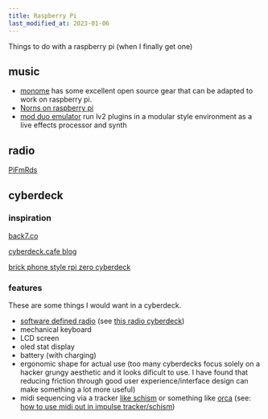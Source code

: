 ```yaml
---
title: Raspberry Pi
last_modified_at: 2023-01-06
---
```


Things to do with a raspberry pi (when I finally get one)

## music

- [monome](https://monome.org/) has some excellent open source gear that can be adapted to work on raspberry pi.
- [Norns on raspberry pi](https://github.com/FigrHed/Norns-on-Raspberry-pi)
- [mod duo emulator](https://blokas.io/modep/) run lv2 plugins in a modular style environment as a live effects processor and synth

## radio

[PiFmRds](https://github.com/ChristopheJacquet/PiFmRds)

## cyberdeck

### inspiration

[back7.co](https://back7.co)

[cyberdeck.cafe blog](https://cyberdeck.cafe/post/deck-builders-competition)

[brick phone style rpi zero cyberdeck](https://hackaday.io/project/19437-raspberry-pi-zero-handheld-computer)

### features

These are some things I would want in a cyberdeck.

- [software defined radio](/knowledge/radio.md) (see [this radio cyberdeck](https://hackaday.io/project/174301-raspberry-pi-sdr-cyberdeck))
- mechanical keyboard
- LCD screen
- oled stat display
- battery (with charging)
- ergonomic shape for actual use (too many cyberdecks focus solely on a hacker grungy aesthetic and it looks dificult to use. I have found that reducing friction through good user experience/interface design can make something a lot more useful)
- midi sequencing via a tracker [like schism](http://schismtracker.org/) or something like [orca](https://100r.co/site/orca.html) (see: [how to use midi out in impulse tracker/schism](https://github.com/schismtracker/schismtracker/issues/185))
